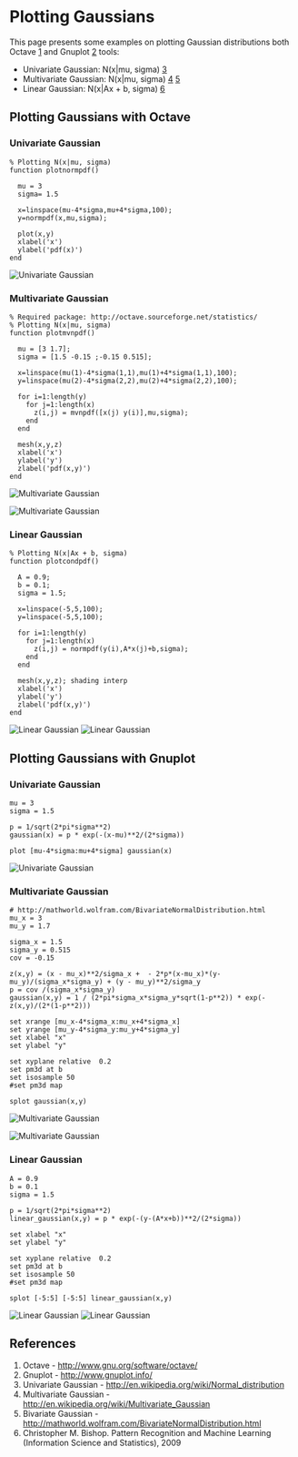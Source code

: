 Plotting Gaussians
==================

This page presents some examples on plotting Gaussian distributions both Octave [1](#references) and Gnuplot [2](#references) tools:

* Univariate Gaussian: N(x|mu, sigma) [3](#references) 
* Multivariate Gaussian: N(x|mu, sigma) [4](#references) [5](#references)
* Linear Gaussian: N(x|Ax + b, sigma) [6](#references)


Plotting Gaussians with Octave
------------------------------

### Univariate Gaussian

	% Plotting N(x|mu, sigma)
	function plotnormpdf()
	
	  mu = 3
	  sigma= 1.5
	
	  x=linspace(mu-4*sigma,mu+4*sigma,100);
	  y=normpdf(x,mu,sigma);
	   
	  plot(x,y)
	  xlabel('x')
	  ylabel('pdf(x)')
	end

![Univariate Gaussian](https://raw.github.com/danielkorzekwa/bayes-scala/master/doc/plotting_gaussian/octave_univariate_gaussian.png "Univariate Gaussian")

### Multivariate Gaussian

	% Required package: http://octave.sourceforge.net/statistics/
	% Plotting N(x|mu, sigma)
	function plotmvnpdf()
	
	  mu = [3 1.7];
	  sigma = [1.5 -0.15 ;-0.15 0.515];
	
	  x=linspace(mu(1)-4*sigma(1,1),mu(1)+4*sigma(1,1),100);
	  y=linspace(mu(2)-4*sigma(2,2),mu(2)+4*sigma(2,2),100);         
	   
	  for i=1:length(y)
	    for j=1:length(x)
		  z(i,j) = mvnpdf([x(j) y(i)],mu,sigma);
	    end
	  end
	  
	  mesh(x,y,z)
	  xlabel('x')
	  ylabel('y')
	  zlabel('pdf(x,y)')
	end

![Multivariate Gaussian](https://raw.github.com/danielkorzekwa/bayes-scala/master/doc/plotting_gaussian/octave_multivariate_gaussian.png "Multivariate Gaussian")

![Multivariate Gaussian](https://raw.github.com/danielkorzekwa/bayes-scala/master/doc/plotting_gaussian/octave_multivariate_gaussian_contour.png "Multivariate Gaussian")

### Linear Gaussian

	% Plotting N(x|Ax + b, sigma)
	function plotcondpdf()
	
	  A = 0.9;
	  b = 0.1;
	  sigma = 1.5;
	  
	  x=linspace(-5,5,100);
	  y=linspace(-5,5,100);        
	   
	  for i=1:length(y)
	    for j=1:length(x)
		  z(i,j) = normpdf(y(i),A*x(j)+b,sigma);
	    end
	  end
	  
	  mesh(x,y,z); shading interp
	  xlabel('x')
	  ylabel('y')
	  zlabel('pdf(x,y)')
	end

![Linear Gaussian](https://raw.github.com/danielkorzekwa/bayes-scala/master/doc/plotting_gaussian/octave_linear_gaussian.png "Linear Gaussian")
![Linear Gaussian](https://raw.github.com/danielkorzekwa/bayes-scala/master/doc/plotting_gaussian/octave_linear_gaussian_contour.png "Linear Gaussian")

Plotting Gaussians with Gnuplot
-------------------------------

### Univariate Gaussian

	mu = 3
	sigma = 1.5
	
	p = 1/sqrt(2*pi*sigma**2)
	gaussian(x) = p * exp(-(x-mu)**2/(2*sigma))
	
	plot [mu-4*sigma:mu+4*sigma] gaussian(x)

![Univariate Gaussian](https://raw.github.com/danielkorzekwa/bayes-scala/master/doc/plotting_gaussian/gnuplot_univariate_gaussian.png "Univariate Gaussian")

### Multivariate Gaussian

	# http://mathworld.wolfram.com/BivariateNormalDistribution.html
	mu_x = 3
	mu_y = 1.7
	
	sigma_x = 1.5
	sigma_y = 0.515
	cov = -0.15
	
	z(x,y) = (x - mu_x)**2/sigma_x +  - 2*p*(x-mu_x)*(y-mu_y)/(sigma_x*sigma_y) + (y - mu_y)**2/sigma_y
	p = cov /(sigma_x*sigma_y)
	gaussian(x,y) = 1 / (2*pi*sigma_x*sigma_y*sqrt(1-p**2)) * exp(-z(x,y)/(2*(1-p**2)))
	
	set xrange [mu_x-4*sigma_x:mu_x+4*sigma_x]
	set yrange [mu_y-4*sigma_y:mu_y+4*sigma_y]
	set xlabel "x"
	set ylabel "y"
	
	set xyplane relative  0.2
	set pm3d at b
	set isosample 50
	#set pm3d map
	
	splot gaussian(x,y)

![Multivariate Gaussian](https://raw.github.com/danielkorzekwa/bayes-scala/master/doc/plotting_gaussian/gnuplot_multivariate_gaussian.png "Multivariate Gaussian")

![Multivariate Gaussian](https://raw.github.com/danielkorzekwa/bayes-scala/master/doc/plotting_gaussian/gnuplot_multivariate_gaussian_contour.png "Multivariate Gaussian")

### Linear Gaussian

	A = 0.9
	b = 0.1
	sigma = 1.5
	
	p = 1/sqrt(2*pi*sigma**2)
	linear_gaussian(x,y) = p * exp(-(y-(A*x+b))**2/(2*sigma))
	
	set xlabel "x"
	set ylabel "y"
	
	set xyplane relative  0.2
	set pm3d at b
	set isosample 50
	#set pm3d map
	
	splot [-5:5] [-5:5] linear_gaussian(x,y)

![Linear Gaussian](https://raw.github.com/danielkorzekwa/bayes-scala/master/doc/plotting_gaussian/gnuplot_linear_gaussian.png "Linear Gaussian")
![Linear Gaussian](https://raw.github.com/danielkorzekwa/bayes-scala/master/doc/plotting_gaussian/gnuplot_linear_gaussian_contour.png "Linear Gaussian")

References
---------------
1. Octave - http://www.gnu.org/software/octave/
2. Gnuplot - http://www.gnuplot.info/
3. Univariate Gaussian - http://en.wikipedia.org/wiki/Normal_distribution
4. Multivariate Gaussian - http://en.wikipedia.org/wiki/Multivariate_Gaussian
5. Bivariate Gaussian - http://mathworld.wolfram.com/BivariateNormalDistribution.html
6. Christopher M. Bishop. Pattern Recognition and Machine Learning (Information Science and Statistics), 2009
